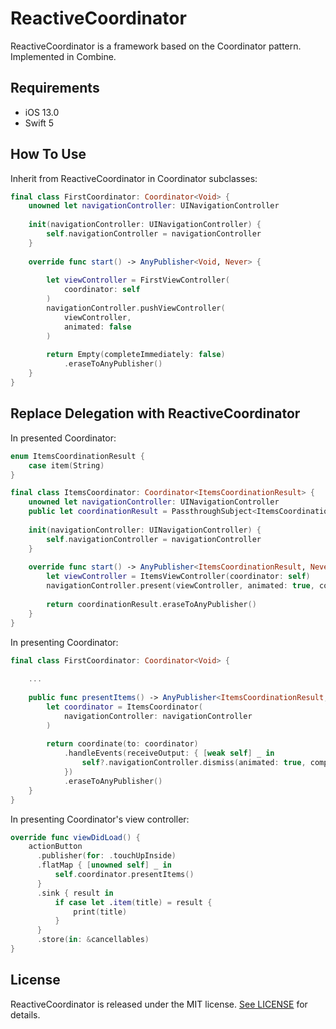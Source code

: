# ReactiveCoordinator
ReactiveCoordinator is a framework based on the Coordinator pattern. Implemented in Combine.

## Requirements

- iOS 13.0
- Swift 5

## How To Use

Inherit from ReactiveCoordinator in Coordinator subclasses:

```swift
final class FirstCoordinator: Coordinator<Void> {
    unowned let navigationController: UINavigationController
    
    init(navigationController: UINavigationController) {
        self.navigationController = navigationController
    }
    
    override func start() -> AnyPublisher<Void, Never> {
        
        let viewController = FirstViewController(
            coordinator: self
        )
        navigationController.pushViewController(
            viewController, 
            animated: false
        )
        
        return Empty(completeImmediately: false)
            .eraseToAnyPublisher()
    }
}
```

## Replace Delegation with ReactiveCoordinator

In presented Coordinator:

```swift
enum ItemsCoordinationResult {
    case item(String)
}

final class ItemsCoordinator: Coordinator<ItemsCoordinationResult> {
    unowned let navigationController: UINavigationController
    public let coordinationResult = PassthroughSubject<ItemsCoordinationResult, Never>()
    
    init(navigationController: UINavigationController) {
        self.navigationController = navigationController
    }
    
    override func start() -> AnyPublisher<ItemsCoordinationResult, Never> {
        let viewController = ItemsViewController(coordinator: self)
        navigationController.present(viewController, animated: true, completion: nil)
        
        return coordinationResult.eraseToAnyPublisher()
    }
}
```

In presenting Coordinator:

```swift
final class FirstCoordinator: Coordinator<Void> {
    
    ...
    
    public func presentItems() -> AnyPublisher<ItemsCoordinationResult, Never> {
        let coordinator = ItemsCoordinator(
            navigationController: navigationController
        )
        
        return coordinate(to: coordinator)
            .handleEvents(receiveOutput: { [weak self] _ in
                self?.navigationController.dismiss(animated: true, completion: nil)
            })
            .eraseToAnyPublisher()
    }
}
```

In presenting Coordinator's view controller:

```swift
override func viewDidLoad() {
    actionButton
      .publisher(for: .touchUpInside)
      .flatMap { [unowned self] _ in
          self.coordinator.presentItems()
      }
      .sink { result in
          if case let .item(title) = result {
              print(title)
          }
      }
      .store(in: &cancellables)
}
```

## License

ReactiveCoordinator is released under the MIT license. [See LICENSE](https://github.com/zafarivaev/ReactiveCoordinator/blob/master/LICENSE) for details.

